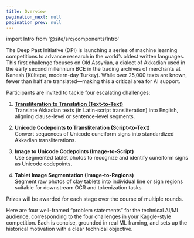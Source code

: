 ```yaml
---
title: Overview
pagination_next: null
pagination_prev: null
---
```


import Intro from '@site/src/components/Intro'

The Deep Past Initiative (DPI) is launching a series of machine learning competitions to advance research in the world’s oldest written languages. This first challenge focuses on Old Assyrian, a dialect of Akkadian used in the early second millennium BCE in the trading archives of merchants at Kanesh (Kültepe, modern-day Turkey). While over 25,000 texts are known, fewer than half are translated—making this a critical area for AI support.

Participants are invited to tackle four escalating challenges:

1. [**Transliteration to Translation (Text-to-Text)**](./overview.md)  
   Translate Akkadian texts (in Latin-script transliteration) into English, aligning clause-level or sentence-level segments.

2. **Unicode Codepoints to Transliteration (Script-to-Text)**  
   Convert sequences of Unicode cuneiform signs into standardized Akkadian transliterations.

3. **Image to Unicode Codepoints (Image-to-Script)**  
   Use segmented tablet photos to recognize and identify cuneiform signs as Unicode codepoints.

4. **Tablet Image Segmentation (Image-to-Regions)**  
   Segment raw photos of clay tablets into individual line or sign regions suitable for downstream OCR and tokenization tasks.

Prizes will be awarded for each stage over the course of multiple rounds.

Here are four well-framed “problem statements” for the technical AI/ML audience, corresponding to the four challenges in your Kaggle-style competition. Each is concise, grounded in real ML framing, and sets up the historical motivation with a clear technical objective.

<Intro />
